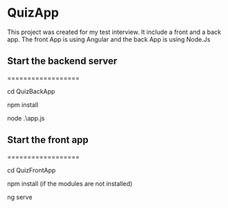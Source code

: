 # QuizApp

This project was created for my test interview. It include a front and a back app. The front App is using Angular and the back App is using Node.Js 

## Start the backend server
==================

cd QuizBackApp

npm install

node .\app.js

## Start the front app
==================

cd QuizFrontApp

npm install (if the modules are not installed)

ng serve